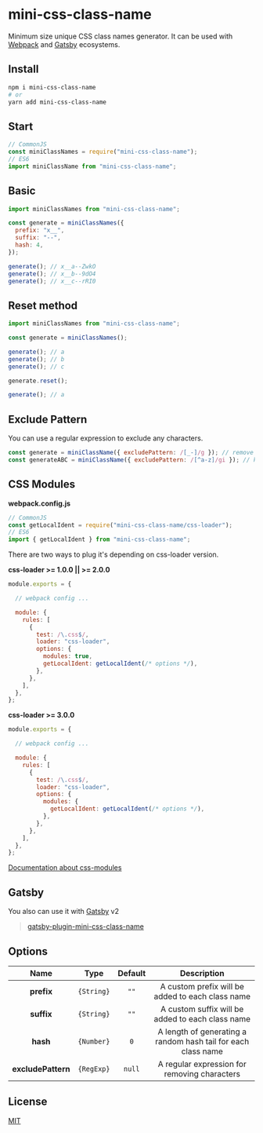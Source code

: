 # mini-css-class-name
Minimum size unique CSS class names generator.
It can be used with [Webpack](#css-modules) and [Gatsby](https://github.com/shoonia/gatsby-plugin-mini-css-class-name#readme) ecosystems.

## Install
```bash
npm i mini-css-class-name
# or
yarn add mini-css-class-name
```

## Start
```js
// CommonJS
const miniClassNames = require("mini-css-class-name");
// ES6
import miniClassName from "mini-css-class-name";
```

## Basic
```js
import miniClassNames from "mini-css-class-name";

const generate = miniClassNames({
  prefix: "x__",
  suffix: "--",
  hash: 4,
});

generate(); // x__a--ZwkO
generate(); // x__b--9dO4
generate(); // x__c--rRI0
```

## Reset method
```js
import miniClassNames from "mini-css-class-name";

const generate = miniClassNames();

generate(); // a
generate(); // b
generate(); // c

generate.reset();

generate(); // a
```

## Exclude Pattern
You can use a regular expression to exclude any characters.
```js
const generate = miniClassName({ excludePattern: /[_-]/g }); // remove underscore and dash
const generateABC = miniClassName({ excludePattern: /[^a-z]/gi }); // keep only alphabet characters
```

## CSS Modules

**webpack.config.js**
```js
// CommonJS
const getLocalIdent = require("mini-css-class-name/css-loader");
// ES6
import { getLocalIdent } from "mini-css-class-name";
```
There are two ways to plug it's depending on css-loader version.

**css-loader >= 1.0.0 || >= 2.0.0**
```js
module.exports = {

  // webpack config ...

  module: {
    rules: [
      {
        test: /\.css$/,
        loader: "css-loader",
        options: {
          modules: true,
          getLocalIdent: getLocalIdent(/* options */),
        },
      },
    ],
  },
};
```
**css-loader >= 3.0.0**
```js
module.exports = {

  // webpack config ...

  module: {
    rules: [
      {
        test: /\.css$/,
        loader: "css-loader",
        options: {
          modules: {
            getLocalIdent: getLocalIdent(/* options */),
          },
        },
      },
    ],
  },
};
```
[Documentation about css-modules](https://github.com/webpack-contrib/css-loader#modules)

## Gatsby
You also can use it with [Gatsby](https://www.gatsbyjs.org/docs/add-custom-webpack-config/) v2

> [gatsby-plugin-mini-css-class-name](https://github.com/shoonia/gatsby-plugin-mini-css-class-name#readme)

## Options
|    Name          |   Type     | Default | Description |
|:----------------:|:----------:|:-------:|:-----------:|
| **prefix**       | `{String}` |  `""`   | A custom prefix will be added to each class name
| **suffix**       | `{String}` |  `""`   | A custom suffix will be added to each class name
|  **hash**        | `{Number}` |   `0`   | A length of generating a random hash tail for each class name
|**excludePattern**| `{RegExp}` | `null`  | A regular expression for removing characters

## License
[MIT](./LICENSE)
